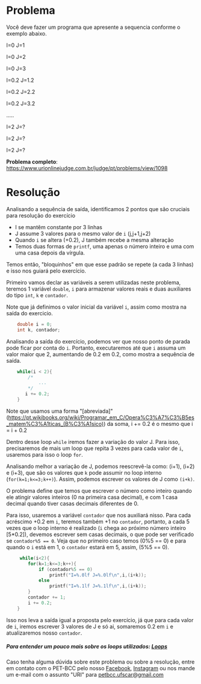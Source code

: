 # Problema

Você deve fazer um programa que apresente a sequencia conforme o exemplo abaixo.

I=0 J=1

I=0 J=2

I=0 J=3

I=0.2 J=1.2

I=0.2 J=2.2

I=0.2 J=3.2

.....

I=2 J=?

I=2 J=?

I=2 J=?


**Problema completo**: https://www.urionlinejudge.com.br/judge/pt/problems/view/1098

# Resolução

Analisando a sequência de saída, identificamos 2 pontos que são cruciais para resolução do exercício

* I se mantêm constante por 3 linhas 
* J assume 3 valores para o mesmo valor de `i` (j,j+1,j+2)
* Quando `i` se altera (+0.2), J também recebe a mesma alteração
* Temos duas formas de `printf`, uma apenas o número inteiro e uma com uma casa depois da vírgula.

Temos então, "bloquinhos" em que esse padrão se repete (a cada 3 linhas) e isso nos guiará pelo exercício.  

Primeiro vamos declar as variáveis a serem utilizadas neste problema, teremos 1 variável `double`, `i` para armazenar valores reais e duas auxiliares do tipo `int`, `k` e `contador`.

Note que já definimos o valor inicial da variável `i`, assim como mostra na saída do exercicio.

```c
    double i = 0;
    int k, contador;
``` 

Analisando a saída do exercício, podemos ver que nosso ponto de parada pode ficar por conta do `i`. Portanto, executaremos até que `i` assuma um valor maior que 2, aumentando de 0.2 em 0.2, como mostra a sequência de saída.

```c
    while(i < 2){
        /*
            ...
        */
       i += 0.2;
    }
```

Note que usamos uma forma "[abreviada]"(https://pt.wikibooks.org/wiki/Programar_em_C/Opera%C3%A7%C3%B5es_matem%C3%A1ticas_(B%C3%A1sico)) da soma, i += 0.2 é o mesmo que i = i + 0.2

Dentro desse loop `while` iremos fazer a variação do valor J. Para isso, precisaremos de mais um loop que repita 3 vezes para cada valor de `i`, usaremos para isso o loop `for`.

Analisando melhor a variação de J, podemos reescrevê-la como: (i+1), (i+2) e (i+3), que são os valores que `k` pode assumir no loop interno (`for(k=1;k<=3;k++)`). Assim, podemos escrever os valores de J como `(i+k)`.  

O problema define que temos que escrever o número como inteiro quando ele atingir valores inteiros (0 na primeira casa decimal), e com 1 casa decimal quando tiver casas decimais diferentes de 0. 

Para isso, usaremos a variável `contador` que nos auxiliará nisso. Para cada acréscimo +0.2 em `i`, teremos também +1 no `contador`, portanto, a cada 5 vezes que o loop interno é realizado (`i` chega ao próximo número inteiro [5*0.2]), devemos escrever sem casas decimais, o que pode ser verificado se `contador%5 == 0`. Veja que no primeiro caso temos (0%5 == 0) e para quando o `i` está em 1, o `contador` estará em 5, assim, (5%5 == 0).   
```c
     while(i<2){
        for(k=1;k<=3;k++){ 
            if (contador%5 == 0)
                printf("I=%.0lf J=%.0lf\n",i,(i+k));
            else
                printf("I=%.1lf J=%.1lf\n",i,(i+k));
        }
        contador += 1;
        i += 0.2;    
    }
```

Isso nos leva a saída igual a proposta pelo exercício, já que para cada valor de `i`, iremos escrever 3 valores de J e só ai, somaremos 0.2 em `i` e atualizaremos nosso `contador`.



##### Para entender um pouco mais sobre os loops utilizados: [Loops](https://blog.masterdaweb.com/programacao-1/linguagem-c/loop-for-while-e-do-while-em-linguagem-c/)

Caso tenha alguma dúvida sobre este problema ou sobre a resolução, entre em contato com o PET-BCC pelo nosso
[Facebook](https://www.facebook.com/petbcc/),
[Instagram](https://www.instagram.com/petbcc.ufscar/)
ou nos mande um e-mail com o assunto "URI" para  petbcc.ufscar@gmail.com